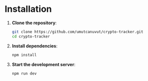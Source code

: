 # Installation

1. **Clone the repository**:

   ```bash
   git clone https://github.com/umutcanuvut/crypto-tracker.git
   cd crypto-tracker
   ```

2. **Install dependencies**:

   ```bash
   npm install
   ```

3. **Start the development server**:

   ```bash
   npm run dev
   ```
